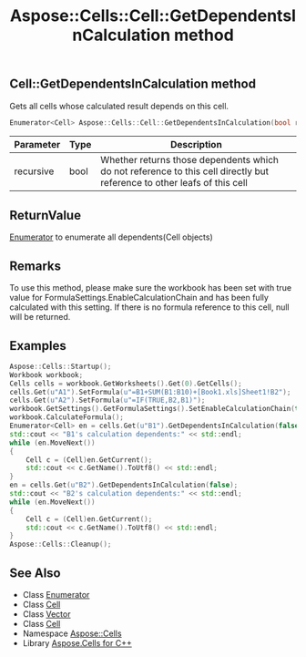 ﻿---
title: Aspose::Cells::Cell::GetDependentsInCalculation method
linktitle: GetDependentsInCalculation
second_title: Aspose.Cells for C++ API Reference
description: 'Aspose::Cells::Cell::GetDependentsInCalculation method. Gets all cells whose calculated result depends on this cell in C++.'
type: docs
weight: 4400
url: /cpp/aspose.cells/cell/getdependentsincalculation/
---
## Cell::GetDependentsInCalculation method


Gets all cells whose calculated result depends on this cell.

```cpp
Enumerator<Cell> Aspose::Cells::Cell::GetDependentsInCalculation(bool recursive)
```


| Parameter | Type | Description |
| --- | --- | --- |
| recursive | bool | Whether returns those dependents which do not reference to this cell directly but reference to other leafs of this cell |

## ReturnValue

[Enumerator](../../enumerator/) to enumerate all dependents(Cell objects)
## Remarks



To use this method, please make sure the workbook has been set with true value for FormulaSettings.EnableCalculationChain and has been fully calculated with this setting. If there is no formula reference to this cell, null will be returned. 

## Examples


```cpp
Aspose::Cells::Startup();
Workbook workbook;
Cells cells = workbook.GetWorksheets().Get(0).GetCells();
cells.Get(u"A1").SetFormula(u"=B1+SUM(B1:B10)+[Book1.xls]Sheet1!B2");
cells.Get(u"A2").SetFormula(u"=IF(TRUE,B2,B1)");
workbook.GetSettings().GetFormulaSettings().SetEnableCalculationChain(true);
workbook.CalculateFormula();
Enumerator<Cell> en = cells.Get(u"B1").GetDependentsInCalculation(false);
std::cout << "B1's calculation dependents:" << std::endl;
while (en.MoveNext())
{
    Cell c = (Cell)en.GetCurrent();
    std::cout << c.GetName().ToUtf8() << std::endl;
}
en = cells.Get(u"B2").GetDependentsInCalculation(false);
std::cout << "B2's calculation dependents:" << std::endl;
while (en.MoveNext())
{
    Cell c = (Cell)en.GetCurrent();
    std::cout << c.GetName().ToUtf8() << std::endl;
}
Aspose::Cells::Cleanup();
```

## See Also

* Class [Enumerator](../../enumerator/)
* Class [Cell](../)
* Class [Vector](../../vector/)
* Class [Cell](../)
* Namespace [Aspose::Cells](../../)
* Library [Aspose.Cells for C++](../../../)
